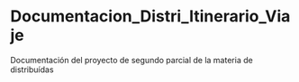 # Documentacion_Distri_Itinerario_Viaje
Documentación del proyecto de segundo parcial de la materia de distribuídas
